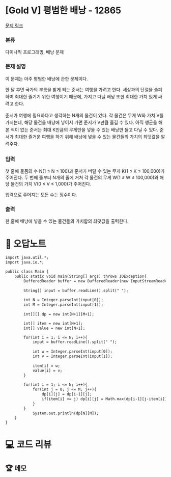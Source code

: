 # [Gold V] 평범한 배낭 - 12865 

[문제 링크](https://www.acmicpc.net/problem/12865) 

### 분류

다이나믹 프로그래밍, 배낭 문제

### 문제 설명

<p>이 문제는 아주 평범한 배낭에 관한 문제이다.</p>

<p><span style="line-height:1.6em">한 달 후면 국가의 부름을 받게 되는 준서는 여행을 가려고 한다. 세상과의 단절을 슬퍼하며 최대한 즐기기 위한 여행이기 때문에, 가지고 다닐 배낭 또한 최대한 가치 있게 싸려고 한다.</span></p>

<p><span style="line-height:1.6em">준서가 여행에 필요하다고 생각하는 N개의 물건이 있다. 각 물건은 무게 W와 가치 V를 가지는데, 해당 물건을 배낭에 넣어서 가면 준서가 V만큼 즐길 수 있다. 아직 행군을 해본 적이 없는 준서는 최대 K만큼의 무게만을 넣을 수 있는 배낭만 들고 다닐 수 있다. 준서가 최대한 즐거운 여행을 하기 위해 배낭에 넣을 수 있는 물건들의 가치의 최댓값을 알려주자.</span></p>

### 입력 

 <p>첫 줄에 물품의 수 N(1 ≤ N ≤ 100)과 준서가 버틸 수 있는 무게 K(1 ≤ K ≤ 100,000)가 주어진다. 두 번째 줄부터 N개의 줄에 거쳐 각 물건의 무게 W(1 ≤ W ≤ 100,000)와 해당 물건의 가치 V(0 ≤ V ≤ 1,000)가 주어진다.</p>

<p>입력으로 주어지는 모든 수는 정수이다.</p>

### 출력 

 <p>한 줄에 배낭에 넣을 수 있는 물건들의 가치합의 최댓값을 출력한다.</p>



#  🚀  오답노트 

```diff
import java.util.*;
import java.io.*;

public class Main {
    public static void main(String[] args) throws IOException{
        BufferedReader buffer = new BufferedReader(new InputStreamReader(System.in));
        
        String[] input = buffer.readLine().split(" ");
        
        int N = Integer.parseInt(input[0]);
        int M = Integer.parseInt(input[1]);
        
        int[][] dp = new int[N+1][M+1];

        int[] item = new int[N+1];
        int[] value = new int[N+1];

        for(int i = 1; i <= N; i++){
            input = buffer.readLine().split(" ");
            
            int w = Integer.parseInt(input[0]);
            int v = Integer.parseInt(input[1]);            
            
            item[i] = w;
            value[i] = v;
        }
        
        for(int i = 1; i <= N; i++){
            for(int j = 0; j <= M; j++){
                dp[i][j] = dp[i-1][j];
                if(item[i] <= j) dp[i][j] = Math.max(dp[i-1][j-item[i]] + value[i], dp[i][j]);
            }
        }        
            System.out.println(dp[N][M]);
    }
}

```

# 💻 코드 리뷰




 ## 🏆 메모 

